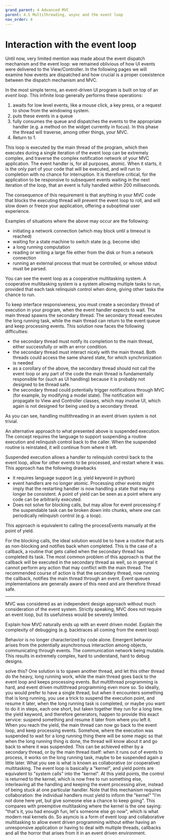 ```yaml
---
grand_parent: 4 Advanced MVC
parent: 4.5 Multithreading, async and the event loop
nav_order: 4
---
```

# Interaction with the event loop

Until now, very limited mention was made about the event dispatch mechanism
and the event loop: we remained oblivious of how UI events were delivered to the
View/Controller. In the following pages we will examine how events are dispatched
and how crucial is a proper coexistence between the dispatch mechanism and MVC.

In the most simple terms, an event-driven UI program is built on top of an *event
loop*. This infinite loop generally performs these operations:

1. awaits for low level events, like a mouse click, a key press, or a request to show from the windowing system.
2. puts these events in a queue
3. fully consumes the queue and dispatches the events to the appropriate
   handler (e.g. a method on the widget currently in focus). 
   In this phase the thread will traverse, among other things, your MVC.
4. Return to 1.

This loop is executed by the main thread of the program, which then  
executes during a single iteration of the event loop can be extremely complex, and traverse
the complex notification network of your MVC application. The event handler is, for all purposes,
atomic. When it starts, it is the only part of your code that will be executed, and will run to completion
with no chance for interruption.
It is therefore critical, for the application to be responsive to subsequent events waiting 
in the next iteration of the loop, that an event is fully handled within 200 milliseconds.

The consequence of this requirement is that anything in your MVC code that blocks the
executing thread will prevent the event loop to roll, and will slow down or
freeze your application, offering a suboptimal user experience.

Examples of situations where the above may occur are the following:

- initiating a network connection (which may block until a timeout is reached)
- waiting for a state machine to switch state (e.g. become idle)
- a long running computation
- reading or writing a large file either from the disk or from a network connection
- running an external process that must be controlled, or whose stdout must be parsed.

You can see the event loop as a cooperative multitasking system. A cooperative multitasking
system is a system allowing multiple tasks to run, provided that each task relinquish control
when done, giving other tasks the chance to run.

To keep interface responsiveness, you must create a secondary thread of execution
in your program, when the event handler expects to wait. The main thread spawns 
the secondary thread. The secondary thread executes the long running 
task, while the main thread can return to the event queue and keep processing
events. This solution now faces the following difficulties:

- the secondary thread must notify its completion to the main thread, either successfully
  or with an error condition.
- the secondary thread must interact nicely with the main thread. Both threads could access
  the same shared state, for which synchronization is needed
- as a corollary of the above, the secondary thread should not call the event loop or
  any part of the code the main thread is fundamentally responsible for (such as UI handling)
  because it is probably not designed to be thread safe.
- the secondary thread could potentially trigger notifications through MVC (for example, by
  modifying a model state). The notification will propagate to View and Controller classes,
  which may involve UI, which again is not designed for being used by a secondary thread.

As you can see, handling multithreading in an event driven system is not trivial.

An alternative approach to what presented above is suspended execution. 
The concept requires the language to support suspending a routine execution and 
relinquish control back to the caller. When the suspended routine is reinstated,
it will continue from where it left. 

Suspended execution allows a handler to relinquish control back to the event loop,
allow for other events to be processed, and restart where it was. This approach has the following
drawbacks

- it requires language support (e.g. yield keyword in python)
- event handlers are no longer atomic. Processing other events might imply that the restarting
  handler is now handling a state that may no longer be consistent. A point of yield can be seen as
  a point where any code can be arbitrarily executed.
- Does not solve for blocking calls, but may allow for event processing if the suspendable task 
  can be broken down into chunks, where one can periodically relinquish control (e.g. a loop).

This approach is equivalent to calling the processEvents manually at the point of yield.

For the blocking calls, the ideal solution would be to have a routine that acts as non-blocking
and notifies back when completed. This is the case of a callback, a routine that gets called
when the secondary thread has completed its task. The most common problem of this approach is
that the callback will be executed in the secondary thread as well, so in general it cannot perform
any action that may conflict with the main thread. The recommended course of action is that
the secondary thread, now running the callback, notifies the main thread through an event.
Event queues implementations are generally aware of this need and are therefore thread safe.




--------------------


MVC was considered as an independent design approach without much consideration
of the event system. Strictly speaking, MVC does not require an event loop, but its usefulness
would be severely limited.


Explain how MVC naturally ends up with an event driven model.
Explain the complexity of debugging (e.g. backtraces all coming from the event
loop)

Behavior is no longer characterized by code alone. Emergent behavior arises from
the potentially asynchronous interaction among objects, communicating through
events. The communication network being mutable. This results in extremely 
complex, hard to understand, hard to debug designs.



solve this?  One solution is to spawn another thread, and let this other thread
do the heavy, long running work, while the main thread goes back to the event
loop and keeps processing events. But multithread programming is hard, and
event driven multithread programming even more so.
So ideally, you would prefer to have a single thread, but when it encounters
something that is long running, you use a trick to suspend the execution point,
and resume it later, when the long running task is completed, or maybe you want
to do it in steps, each one short, but taken together they run for a long time.
the yield keyword, and therefore generators, happen to provide this exact
service: suspend something and resume it later from where you left it.  When
you reach the yield, the main thread can now go back to the event loop, and
keep processing events. Somehow, where the execution was suspended to wait for
a long running thing there will be some magic so that when the long running
thing is done, the thread will know about it and go back to where it was
suspended. This can be achieved either by a secondary thread, or by the main
thread itself: when it runs out of events to process, it works on the long
running task, maybe to be suspended again a little later.  What you see is what
is known as collaborative (or cooperative) multitasking. The event loop is
basically a "kernel", and yield points are equivalent to "system calls" into
the "kernel". At this yield points, the control is returned to the kernel,
which is now free to run something else, interleaving all the handling and
keeping the event processing alive, instead of being stuck at one particular
handler. Note that this mechanism requires collaboration: the individual
handlers must yield to inform the "kernel" "I'm not done here yet, but give
someone else a chance to keep going". This compares with preemptive
multitasking where the kernel is the one saying: "that's it, you had enough
fun, let's someone else go now", which is what modern real kernels do.  So
asyncio is a form of event loop and collaborative multitasking to allow event
driven programming without either having an unresponsive application or having
to deal with multiple threads, callbacks and all the horror that arises from it
in an event driven environment.

